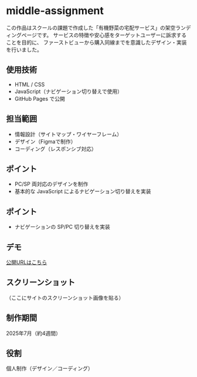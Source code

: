 # middle-assignment
この作品はスクールの課題で作成した「有機野菜の宅配サービス」の架空ランディングページです。
サービスの特徴や安心感をターゲットユーザーに訴求することを目的に、
ファーストビューから購入同線までを意識したデザイン・実装を行いました。

## 使用技術
- HTML / CSS  
- JavaScript（ナビゲーション切り替えで使用）
- GitHub Pages で公開

## 担当範囲
- 情報設計（サイトマップ・ワイヤーフレーム）  
- デザイン（Figmaで制作）  
- コーディング（レスポンシブ対応）  

## ポイント
- PC/SP 両対応のデザインを制作  
- 基本的な JavaScript によるナビゲーション切り替えを実装


## ポイント
- ナビゲーションの SP/PC 切り替えを実装

## デモ
[公開URLはこちら](https://takemura-cloud/middle-assignment/)

## スクリーンショット
（ここにサイトのスクリーンショット画像を貼る）

## 制作期間
2025年7月（約4週間）

## 役割
個人制作（デザイン／コーディング）
